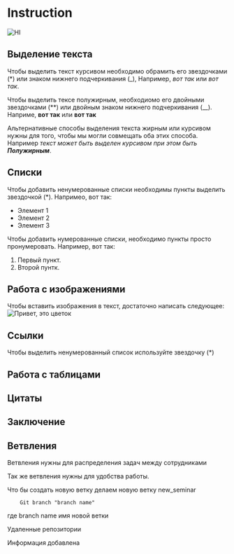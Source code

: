 # Instruction

![HI](Foto.jpg)

## Выделение текста

Чтобы выделить текст курсивом необходимо обрамить его звездочками (*) или знаком нижнего подчеркивания (_), Например, *вот так* или _вот так_.

Чтобы выделить тексе полужирным, необходиомо его двойными звездочками (**) или двойным знаком нижнего подчеркивания (__). Наприме, **вот так** или __вот так__

Альтернативные способы выделения текста жирным или курсивом нужны для того, чтобы мы могли совмещать оба этих способа. Например _текст может быть выделен курсивом при этом быть **Полужирным**_.

## Списки

Чтобы добавить ненумерованные списки необходимы пункты выделить звездочкой (*). Напримео, вот так:
* Элемент 1
* Элемент 2
* Элемент 3

Чтобы добавить нумерованные списки, необходимо пункты просто пронумеровать. Например, вот так:

1. Первый пункт.
2. Второй пунтк.

## Работа с изображениями

Чтобы вставить изображения в текст, достаточно написать следующее: ![Привет, это цветок](Foto.jpg)

## Ссылки

Чтобы выделить ненумерованный список используйте звездочку (*)

## Работа с таблицами

## Цитаты

## Заключение

## Ветвления

Ветвления нужны для распределения задач между сотрудниками

Так же ветвления нужны для удобства работы.

Что бы создать новую ветку делаем новую ветку new_seminar

        Git branch "branch name"

где branch name имя новой ветки

Удаленные репозитории

Информация добавлена

